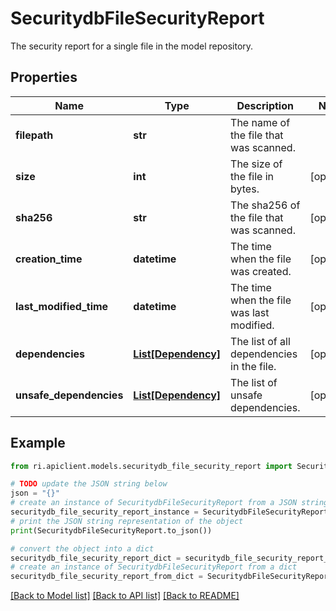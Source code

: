 # SecuritydbFileSecurityReport

The security report for a single file in the model repository.

## Properties

Name | Type | Description | Notes
------------ | ------------- | ------------- | -------------
**filepath** | **str** | The name of the file that was scanned. | 
**size** | **int** | The size of the file in bytes. | [optional] 
**sha256** | **str** | The sha256 of the file that was scanned. | [optional] 
**creation_time** | **datetime** | The time when the file was created. | [optional] 
**last_modified_time** | **datetime** | The time when the file was last modified. | [optional] 
**dependencies** | [**List[Dependency]**](Dependency.md) | The list of all dependencies in the file. | [optional] 
**unsafe_dependencies** | [**List[Dependency]**](Dependency.md) | The list of unsafe dependencies. | [optional] 

## Example

```python
from ri.apiclient.models.securitydb_file_security_report import SecuritydbFileSecurityReport

# TODO update the JSON string below
json = "{}"
# create an instance of SecuritydbFileSecurityReport from a JSON string
securitydb_file_security_report_instance = SecuritydbFileSecurityReport.from_json(json)
# print the JSON string representation of the object
print(SecuritydbFileSecurityReport.to_json())

# convert the object into a dict
securitydb_file_security_report_dict = securitydb_file_security_report_instance.to_dict()
# create an instance of SecuritydbFileSecurityReport from a dict
securitydb_file_security_report_from_dict = SecuritydbFileSecurityReport.from_dict(securitydb_file_security_report_dict)
```
[[Back to Model list]](../README.md#documentation-for-models) [[Back to API list]](../README.md#documentation-for-api-endpoints) [[Back to README]](../README.md)

